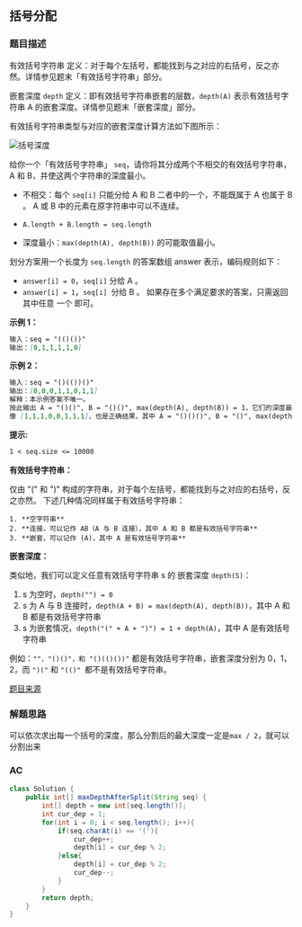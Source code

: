 ## 括号分配

### 题目描述

有效括号字符串 定义：对于每个左括号，都能找到与之对应的右括号，反之亦然。详情参见题末「有效括号字符串」部分。

嵌套深度 `depth` 定义：即有效括号字符串嵌套的层数，`depth(A)` 表示有效括号字符串 A 的嵌套深度。详情参见题末「嵌套深度」部分。

有效括号字符串类型与对应的嵌套深度计算方法如下图所示：

![括号深度](D:\github\algorithm\assets\kuohao.png)

给你一个「有效括号字符串」 `seq`，请你将其分成两个不相交的有效括号字符串，A 和 B，并使这两个字符串的深度最小。

* 不相交：每个 `seq[i]` 只能分给 A 和 B 二者中的一个，不能既属于 A 也属于 B 。
  A 或 B 中的元素在原字符串中可以不连续。

* `A.length + B.length = seq.length`

* 深度最小：`max(depth(A), depth(B))` 的可能取值最小。 

划分方案用一个长度为 `seq.length` 的答案数组 answer 表示，编码规则如下：

* `answer[i] = 0`，`seq[i]` 分给 A 。
* `answer[i] = 1`，`seq[i] `分给 B 。
  如果存在多个满足要求的答案，只需返回其中任意 一个 即可。

 

**示例 1：**

```markdown
输入：seq = "(()())"
输出：[0,1,1,1,1,0]
```

**示例 2：**

```markdown
输入：seq = "()(())()"
输出：[0,0,0,1,1,0,1,1]
解释：本示例答案不唯一。
按此输出 A = "()()", B = "()()", max(depth(A), depth(B)) = 1，它们的深度最小。
像 [1,1,1,0,0,1,1,1]，也是正确结果，其中 A = "()()()", B = "()", max(depth(A), depth(B)) = 1 。 
```

**提示:**

```markdown
1 < seq.size <= 10000
```

**有效括号字符串：**

仅由 "(" 和 ")" 构成的字符串，对于每个左括号，都能找到与之对应的右括号，反之亦然。
下述几种情况同样属于有效括号字符串：

    1. **空字符串**
    2. **连接，可以记作 AB（A 与 B 连接），其中 A 和 B 都是有效括号字符串**
    3. **嵌套，可以记作 (A)，其中 A 是有效括号字符串**

**嵌套深度：**

类似地，我们可以定义任意有效括号字符串 s 的 嵌套深度 `depth(S)`：

  1. s 为空时，`depth("") = 0`
  2. s 为 A 与 B 连接时，`depth(A + B) = max(depth(A), depth(B))`，其中 A 和 B 都是有效括号字符串
  3. s 为嵌套情况，`depth("(" + A + ")") = 1 + depth(A)`，其中 A 是有效括号字符串

例如：`""，"()()"，和 "()(()())"` 都是有效括号字符串，嵌套深度分别为 0，1，2，而 `")("` 和 `"(()" `都不是有效括号字符串。

[题目来源](https://leetcode-cn.com/problems/maximum-nesting-depth-of-two-valid-parentheses-strings)

### 解题思路

可以依次求出每一个括号的深度，那么分割后的最大深度一定是`max / 2`，就可以分割出来

### AC

```java
class Solution {
    public int[] maxDepthAfterSplit(String seq) {
        int[] depth = new int[seq.length()];
        int cur_dep = 1;
        for(int i = 0; i < seq.length(); i++){
            if(seq.charAt(i) == '('){
                cur_dep++;
                depth[i] = cur_dep % 2;
            }else{
                depth[i] = cur_dep % 2;
                cur_dep--;
            }
        }
        return depth;
    }
}
```

